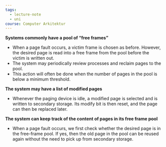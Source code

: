 ```yaml
---
tags:
  - lecture-note
  - uni
course: Computer Arkitektur
---
```

**Systems commonly have a pool of “free frames”**
* When a page fault occurs, a victim frame is chosen as before. However, the desired page is read into a free frame from the pool before the victim is written out.
* The system may periodically review processes and reclaim pages to the pool.
* This action will often be done when the number of pages in the pool is below a minimum threshold.

**The system may have a list of modified pages**
* Whenever the paging device is idle, a modified page is selected and is written to secondary storage. Its modify bit is then reset, and the page can then be replaced later.

**The system can keep track of the content of pages in its free frame pool**
* When a page fault occurs, we first check whether the desired page is in the free-frame pool. If yes, then the old page in the pool can be reused again without the need to pick up from secondary storage.
